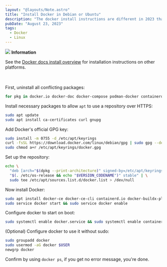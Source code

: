 ```yaml
---
layout: "@layouts/Note.astro"
title: "Install Docker in Debian or Ubuntu"
description: "The docker install instructions are different in 2023 than in previous years, so I wrote up a quick step-by-step guide straight from the offcial docs."
pubDate: "August 23, 2023"
tags:
  - Docker
  - Linux
---
```


<div>
  <div class="info">
    <span>
      <img src="/img/assets/info.svg" class="info-icon">
      <b>Information</b>
    </span>
    <p>
      See the <a href="https://docs.docker.com/engine/install" target="_blank">Docker docs install overview</a> for installation instructions on other platforms.
    </p>
  </div>
</div>
<br><br>
First, uninstall all conflicting packages:

```bash
for pkg in docker.io docker-doc docker-compose podman-docker containerd runc; do sudo apt remove $pkg; done
```

Install necessary packages to allow `apt` to use a repository over HTTPS:

```bash
sudo apt update
sudo apt install ca-certificates curl gnupg
```

Add Docker's official GPG key:

```bash
sudo install -m 0755 -d /etc/apt/keyrings
curl -fsSL https://download.docker.com/linux/debian/gpg | sudo gpg --dearmor -o /etc/apt/keyrings/docker.gpg
sudo chmod a+r /etc/apt/keyrings/docker.gpg
```

Set up the repository:

```bash
echo \
  "deb [arch="$(dpkg --print-architecture)" signed-by=/etc/apt/keyrings/docker.gpg] https://download.docker.com/linux/debian \
  "$(. /etc/os-release && echo "$VERSION_CODENAME")" stable" | \
  sudo tee /etc/apt/sources.list.d/docker.list > /dev/null
```

Now install Docker:

```bash
sudo apt install docker-ce docker-ce-cli containerd.io docker-buildx-plugin docker-compose-plugin
sudo service docker start && sudo service docker enable
```

Configure docker to start on boot:

```bash
sudo systemctl enable docker.service && sudo systemctl enable containerd.service
```

(Optional) Configure docker to use it without sudo:

```bash
sudo groupadd docker
sudo usermod -aG docker $USER
newgrp docker
```

Confirm by using `docker ps`, if you get no error message, you're done.
